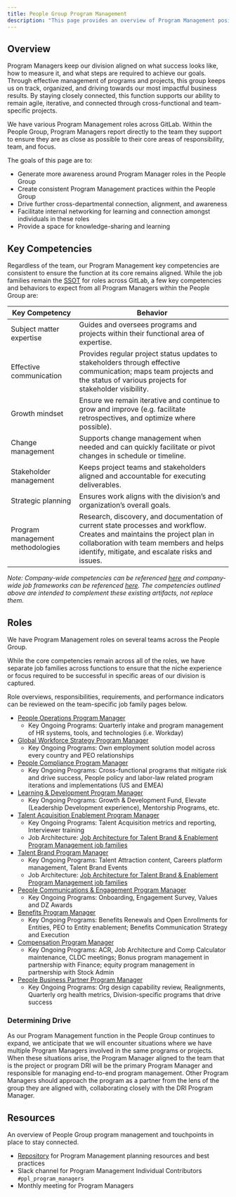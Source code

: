 ```yaml
---
title: People Group Program Management
description: "This page provides an overview of Program Management positions within the People Group today, a list of key competencies, and links to templates and resources for reference."
---
```


## Overview

Program Managers keep our division aligned on what success looks like, how to measure it, and what steps are required to achieve our goals. Through effective management of programs and projects, this group keeps us on track, organized, and driving towards our most impactful business results. By staying closely connected, this function supports our ability to remain agile, iterative, and connected through cross-functional and team-specific projects.

We have various Program Management roles across GitLab. Within the People Group, Program Managers report directly to the team they support to ensure they are as close as possible to their core areas of responsibility, team, and focus.

The goals of this page are to:

- Generate more awareness around Program Manager roles in the People Group
- Create consistent Program Management practices within the People Group
- Drive further cross-departmental connection, alignment, and awareness
- Facilitate internal networking for learning and connection amongst individuals in these roles
- Provide a space for knowledge-sharing and learning

## Key Competencies

Regardless of the team, our Program Management key competencies are consistent to ensure the function at its core remains aligned. While the job families remain the [SSOT](https://handbook.gitlab.com/teamops/shared-reality/#single-source-of-truth-ssot) for roles across GitLab, a few key competencies and behaviors to expect from all Program Managers within the People Group are:

| Key Competency | Behavior |
| ------ | ------ |
| Subject matter expertise | Guides and oversees programs and projects within their functional area of expertise. |
| Effective communication | Provides regular project status updates to stakeholders through effective communication; maps team projects and the status of various projects for stakeholder visibility. |
| Growth mindset | Ensure we remain iterative and continue to grow and improve (e.g. facilitate retrospectives, and optimize where possible). |
| Change management | Supports change management when needed and can quickly facilitate or pivot changes in schedule or timeline. |
| Stakeholder management | Keeps project teams and stakeholders aligned and accountable for executing deliverables. |
| Strategic planning | Ensures work aligns with the division’s and organization’s overall goals. |
| Program management methodologies | Research, discovery, and documentation of current state processes and workflow. Creates and maintains the project plan in collaboration with team members and helps identify, mitigate, and escalate risks and issues. |

*Note: Company-wide competencies can be referenced [here](https://handbook.gitlab.com/handbook/competencies/) and company-wide job frameworks can be referenced [here](https://docs.google.com/spreadsheets/d/1FX4NBwF099uMBm7mGBtf1orIJZuHEjtiEa3jSbg9jJs/edit#gid=819074618). The competencies outlined above are intended to complement these existing artifacts, not replace them.*

## Roles

We have Program Management roles on several teams across the People Group.

While the core competencies remain across all of the roles, we have separate job families across functions to ensure that the niche experience or focus required to be successful in specific areas of our division is captured.

Role overviews, responsibilities, requirements, and performance indicators can be reviewed on the team-specific job family pages below.

- [People Operations Program Manager](https://handbook.gitlab.com/job-families/people-group/people-operations-program-manager/)
  - Key Ongoing Programs: Quarterly intake and program management of HR systems, tools, and technologies (i.e. Workday)
- [Global Workforce Strategy Program Manager](https://handbook.gitlab.com/job-families/people-group/global-workforce-strategy/#senior-global-workforce-strategy-program-manager)
  - Key Ongoing Programs: Own employment solution model across every country and PEO relationships
- [People Compliance Program Manager](https://handbook.gitlab.com/job-families/people-group/people-compliance/)
  - Key Ongoing Programs: Cross-functional programs that mitigate risk and drive success, People policy and labor-law related program iterations and implementations (US and EMEA)  
- [Learning & Development Program Manager](https://handbook.gitlab.com/job-families/people-group/learning-development/)
  - Key Ongoing Programs: Growth & Development Fund, Elevate (Leadership Development experience), Mentorship Programs, etc.
- [Talent Acquisition Enablement Program Manager](https://handbook.gitlab.com/job-families/people-group/talent-acquisition-enablement-ops/)
  - Key Ongoing Programs: Talent Acquisition metrics and reporting, Interviewer training
  - Job Architecture: [Job Architecture for Talent Brand & Enablement Program Management job families](https://docs.google.com/spreadsheets/d/1kQPdeUEhIMoN0RtzcGlwf8jWCG2UzgDfKxBZmFhlMT4/edit#gid=1508763785)
- [Talent Brand Program Manager](https://handbook.gitlab.com/job-families/people-group/talent-brand-and-talent-acquisition-enablement/#talent-brand)
  - Key Ongoing Programs: Talent Attraction content, Careers platform management, Talent Brand Events
  - Job Architecture: [Job Architecture for Talent Brand & Enablement Program Management job families](https://docs.google.com/spreadsheets/d/1kQPdeUEhIMoN0RtzcGlwf8jWCG2UzgDfKxBZmFhlMT4/edit#gid=1508763785)
- [People Communications & Engagement Program Manager](https://handbook.gitlab.com/job-families/people-group/people-communications-engagement/)
  - Key Ongoing Programs: Onboarding, Engagement Survey, Values and DZ Awards
- [Benefits Program Manager](https://handbook.gitlab.com/job-families/people-group/total-rewards/#senior-benefits-program-manager)
  - Key Ongoing Programs: Benefits Renewals and Open Enrollments for Entities, PEO to Entity enablement; Benefits Communication Strategy and Execution
- [Compensation Program Manager](https://handbook.gitlab.com/job-families/people-group/total-rewards/#compensation-program-manager)
  - Key Ongoing Programs: ACR, Job Architecture and Comp Calculator maintenance, CLDC meetings; Bonus program management in partnership with Finance; equity program management in partnership with Stock Admin
- [People Business Partner Program Manager](https://handbook.gitlab.com/job-families/people-group/program-manager-people-business-partner/)
  - Key Ongoing Programs: Org design capability review, Realignments, Quarterly org health metrics, Division-specific programs that drive success

### Determining Drive

As our Program Management function in the People Group continues to expand, we anticipate that we will encounter situations where we have multiple Program Managers involved in the same programs or projects. When these situations arise, the Program Manager aligned to the team that is the project or program DRI will be the primary Program Manager and responsible for managing end-to-end program management. Other Program Managers should approach the program as a partner from the lens of the group they are aligned with, collaborating closely with the DRI Program Manager.

## Resources

An overview of People Group program management and touchpoints in place to stay connected.

- [Repository](https://drive.google.com/drive/u/0/folders/0AIK6GVto4zVMUk9PVA) for Program Management planning resources and best practices
- Slack channel for Program Management Individual Contributors `#ppl_program_managers`
- Monthly meeting for Program Managers

